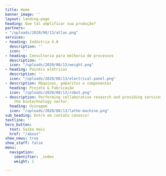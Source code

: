 ```yaml
---
title: Home
banner_image: ''
layout: landing-page
heading: Que tal amplificar sua produção?
partners:
- "/uploads/2020/08/13/atlas.png"
services:
- heading: Indústria 4.0
  description: ''
  icon: ''
- heading: Consultoria para melhoria de processos
  description: ''
  icon: "/uploads/2020/08/13/weight.png"
- heading: Painéis elétricos
  description: ''
  icon: "/uploads/2020/08/13/electrical-panel.png"
- description: Máquinas, gabaritos e componentes
  heading: Projeto & Fabricação
  icon: "/uploads/2020/08/13/robot.png"
- description: Performing collaborative research and providing services to support
    the biotechnology sector.
  heading: Usinagem
  icon: "/uploads/2020/08/13/lathe-machine.png"
sub_heading: Entre em contato conosco!
textline: ''
hero_button:
  text: Saiba mais
  href: "/about"
show_news: true
show_staff: false
menu:
  navigation:
    identifier: _index
    weight: 1

---
```

